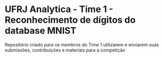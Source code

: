 # UFRJ Analytica - Time 1 - Reconhecimento de dígitos do database MNIST
Repositório criado para os membros do Time 1 utilizarem e enviarem suas submissões, contribuições e materiais para a competição
